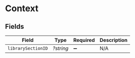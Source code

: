 # Context


## Fields

| Field              | Type               | Required           | Description        |
| ------------------ | ------------------ | ------------------ | ------------------ |
| `librarySectionID` | *?string*          | :heavy_minus_sign: | N/A                |